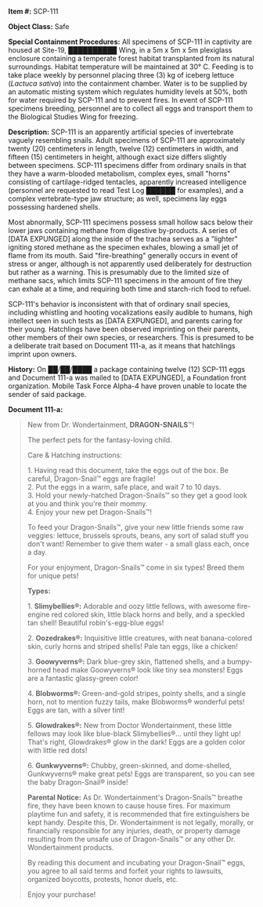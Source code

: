 **Item #:** SCP-111

**Object Class:** Safe

**Special Containment Procedures:** All specimens of SCP-111 in captivity are housed at Site-19, ██████████ Wing, in a 5m x 5m x 5m plexiglass enclosure containing a temperate forest habitat transplanted from its natural surroundings. Habitat temperature will be maintained at 30° C. Feeding is to take place weekly by personnel placing three (3) kg of iceberg lettuce (_Lactuca sativa_) into the containment chamber. Water is to be supplied by an automatic misting system which regulates humidity levels at 50%, both for water required by SCP-111 and to prevent fires. In event of SCP-111 specimens breeding, personnel are to collect all eggs and transport them to the Biological Studies Wing for freezing.

**Description:** SCP-111 is an apparently artificial species of invertebrate vaguely resembling snails. Adult specimens of SCP-111 are approximately twenty (20) centimeters in length, twelve (12) centimeters in width, and fifteen (15) centimeters in height, although exact size differs slightly between specimens. SCP-111 specimens differ from ordinary snails in that they have a warm-blooded metabolism, complex eyes, small "horns" consisting of cartilage-ridged tentacles, apparently increased intelligence (personnel are requested to read Test Log ██████ for examples), and a complex vertebrate-type jaw structure; as well, specimens lay eggs possessing hardened shells.

Most abnormally, SCP-111 specimens possess small hollow sacs below their lower jaws containing methane from digestive by-products. A series of \[DATA EXPUNGED\] along the inside of the trachea serves as a "lighter" igniting stored methane as the specimen exhales, blowing a small jet of flame from its mouth. Said "fire-breathing" generally occurs in event of stress or anger, although is not apparently used deliberately for destruction but rather as a warning. This is presumably due to the limited size of methane sacs, which limits SCP-111 specimens in the amount of fire they can exhale at a time, and requiring both time and starch-rich food to refuel.

SCP-111's behavior is inconsistent with that of ordinary snail species, including whistling and hooting vocalizations easily audible to humans, high intellect seen in such tests as \[DATA EXPUNGED\], and parents caring for their young. Hatchlings have been observed imprinting on their parents, other members of their own species, or researchers. This is presumed to be a deliberate trait based on Document 111-a, as it means that hatchlings imprint upon owners.

**History:** On ██/██/████ a package containing twelve (12) SCP-111 eggs and Document 111-a was mailed to \[DATA EXPUNGED\], a Foundation front organization. Mobile Task Force Alpha-4 have proven unable to locate the sender of said package.

**Document 111-a:**

> New from Dr. Wondertainment, **DRAGON-SNAILS**™!
> 
> The perfect pets for the fantasy-loving child.
> 
> Care & Hatching instructions:
> 
> 1\. Having read this document, take the eggs out of the box. Be careful, Dragon-Snail™ eggs are fragile!  
> 2\. Put the eggs in a warm, safe place, and wait 7 to 10 days.  
> 3\. Hold your newly-hatched Dragon-Snails™ so they get a good look at you and think you're their mommy.  
> 4\. Enjoy your new pet Dragon-Snails™!
> 
> To feed your Dragon-Snails™, give your new little friends some raw veggies: lettuce, brussels sprouts, beans, any sort of salad stuff you don't want! Remember to give them water - a small glass each, once a day.
> 
> For your enjoyment, Dragon-Snails™ come in six types! Breed them for unique pets!
> 
> **Types:**
> 
> 1\. **Slimybellies®:** Adorable and oozy little fellows, with awesome fire-engine red colored skin, little black horns and belly, and a speckled tan shell! Beautiful robin's-egg-blue eggs!
> 
> 2\. **Oozedrakes®:** Inquisitive little creatures, with neat banana-colored skin, curly horns and striped shells! Pale tan eggs, like a chicken!
> 
> 3\. **Goowyverns®:** Dark blue-grey skin, flattened shells, and a bumpy-horned head make Goowyverns® look like tiny sea monsters! Eggs are a fantastic glassy-green color!
> 
> 4\. **Blobworms®:** Green-and-gold stripes, pointy shells, and a single horn, not to mention fuzzy tails, make Blobworms® wonderful pets! Eggs are tan, with a silver tint!
> 
> 5\. **Glowdrakes®:** New from Doctor Wondertainment, these little fellows may look like blue-black Slimybellies®… until they light up! That's right, Glowdrakes® glow in the dark! Eggs are a golden color with little red dots!
> 
> 6\. **Gunkwyverns®:** Chubby, green-skinned, and dome-shelled, Gunkwyverns® make great pets! Eggs are transparent, so you can see the baby Dragon-Snail® inside!
> 
> **Parental Notice:** As Dr. Wondertainment's Dragon-Snails™ breathe fire, they have been known to cause house fires. For maximum playtime fun and safety, it is recommended that fire extinguishers be kept handy. Despite this, Dr. Wondertainment is not legally, morally, or financially responsible for any injuries, death, or property damage resulting from the unsafe use of Dragon-Snails™ or any other Dr. Wondertainment products.
> 
> By reading this document and incubating your Dragon-Snail™ eggs, you agree to all said terms and forfeit your rights to lawsuits, organized boycotts, protests, honor duels, etc.
> 
> Enjoy your purchase!